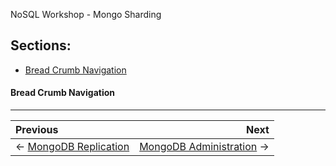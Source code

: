 NoSQL Workshop - Mongo Sharding

## Sections:

* [Bread Crumb Navigation](#bread-crumb-navigation)


#### Bread Crumb Navigation
_________________________

Previous | Next
:------- | ---:
← [MongoDB Replication](./mongodb_replication.md) | [MongoDB Administration](./mongodb_administration.md) →

